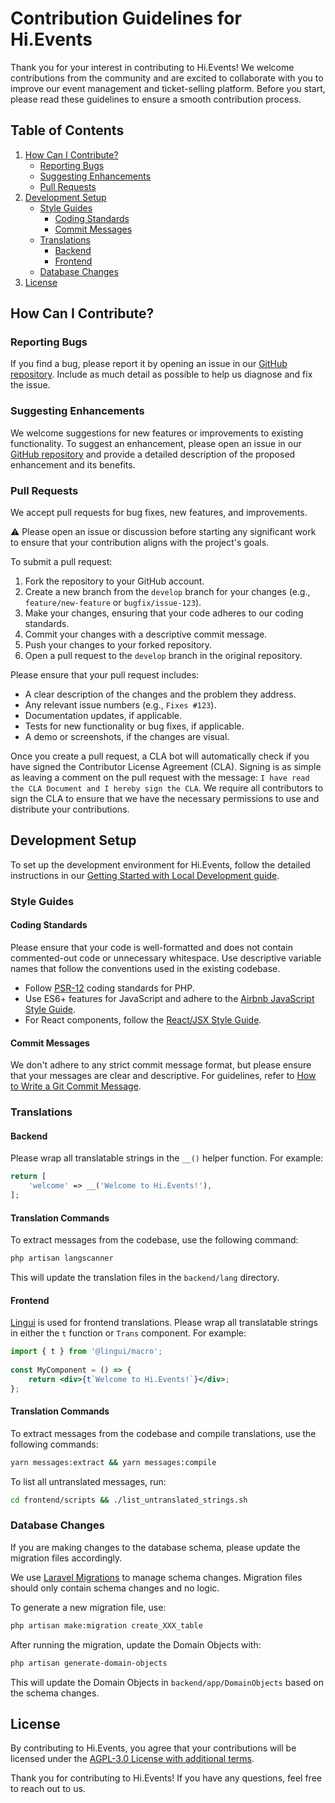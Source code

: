 # Contribution Guidelines for Hi.Events

Thank you for your interest in contributing to Hi.Events! We welcome contributions from the community and are excited to collaborate with you to improve our event management and ticket-selling platform. Before you start, please read these guidelines to ensure a smooth contribution process.

## Table of Contents

1. [How Can I Contribute?](#how-can-i-contribute)
   - [Reporting Bugs](#reporting-bugs)
   - [Suggesting Enhancements](#suggesting-enhancements)
   - [Pull Requests](#pull-requests)
2. [Development Setup](#development-setup)
   - [Style Guides](#style-guides)
      - [Coding Standards](#coding-standards)
      - [Commit Messages](#commit-messages)
   - [Translations](#translations)
      - [Backend](#backend)
      - [Frontend](#frontend)
   - [Database Changes](#database-changes)
3. [License](#license)

## How Can I Contribute?

### Reporting Bugs

If you find a bug, please report it by opening an issue in our [GitHub repository](https://github.com/HiEventsDev/hi.events/issues). Include as much detail as possible to help us diagnose and fix the issue.

### Suggesting Enhancements

We welcome suggestions for new features or improvements to existing functionality. To suggest an enhancement, please open an issue in our [GitHub repository](https://github.com/HiEventsDev/hi.events/issues) and provide a detailed description of the proposed enhancement and its benefits.

### Pull Requests

We accept pull requests for bug fixes, new features, and improvements.

⚠️ Please open an issue or discussion before starting any significant work to ensure that your contribution aligns with the project's goals.

To submit a pull request:

1. Fork the repository to your GitHub account.
2. Create a new branch from the `develop` branch for your changes (e.g., `feature/new-feature` or `bugfix/issue-123`).
3. Make your changes, ensuring that your code adheres to our coding standards.
4. Commit your changes with a descriptive commit message.
5. Push your changes to your forked repository.
6. Open a pull request to the `develop` branch in the original repository.

Please ensure that your pull request includes:

- A clear description of the changes and the problem they address.
- Any relevant issue numbers (e.g., `Fixes #123`).
- Documentation updates, if applicable.
- Tests for new functionality or bug fixes, if applicable.
- A demo or screenshots, if the changes are visual.

Once you create a pull request, a CLA bot will automatically check if you have signed the Contributor License Agreement (CLA). Signing is as simple as leaving a comment on the pull request with the message: `I have read the CLA Document and I hereby sign the CLA`. We require all contributors to sign the CLA to ensure that we have the necessary permissions to use and distribute your contributions.

## Development Setup

To set up the development environment for Hi.Events, follow the detailed instructions in our [Getting Started with Local Development guide](https://hi.events/docs/getting-started/local-development).

### Style Guides

#### Coding Standards

Please ensure that your code is well-formatted and does not contain commented-out code or unnecessary whitespace. Use descriptive variable names that follow the conventions used in the existing codebase.

- Follow [PSR-12](https://www.php-fig.org/psr/psr-12/) coding standards for PHP.
- Use ES6+ features for JavaScript and adhere to the [Airbnb JavaScript Style Guide](https://github.com/airbnb/javascript).
- For React components, follow the [React/JSX Style Guide](https://github.com/airbnb/javascript/tree/master/react).

#### Commit Messages

We don't adhere to any strict commit message format, but please ensure that your messages are clear and descriptive. For guidelines, refer to [How to Write a Git Commit Message](https://chris.beams.io/posts/git-commit/).

### Translations

#### Backend

Please wrap all translatable strings in the `__()` helper function. For example:

```php
return [
    'welcome' => __('Welcome to Hi.Events!'),
];
```

#### Translation Commands

To extract messages from the codebase, use the following command:

```bash
php artisan langscanner
```

This will update the translation files in the `backend/lang` directory.

#### Frontend

[Lingui](https://lingui.dev/) is used for frontend translations. Please wrap all translatable strings in either the `t` function or `Trans` component. For example:

```jsx
import { t } from '@lingui/macro';
   
const MyComponent = () => {
    return <div>{t`Welcome to Hi.Events!`}</div>;
};
```

#### Translation Commands

To extract messages from the codebase and compile translations, use the following commands:

```bash
yarn messages:extract && yarn messages:compile
```

To list all untranslated messages, run:

```bash
cd frontend/scripts && ./list_untranslated_strings.sh
```

### Database Changes

If you are making changes to the database schema, please update the migration files accordingly.

We use [Laravel Migrations](https://laravel.com/docs/master/migrations) to manage schema changes. Migration files should only contain schema changes and no logic.

To generate a new migration file, use:

```bash
php artisan make:migration create_XXX_table
```

After running the migration, update the Domain Objects with:

```bash  
php artisan generate-domain-objects
```

This will update the Domain Objects in `backend/app/DomainObjects` based on the schema changes.

## License

By contributing to Hi.Events, you agree that your contributions will be licensed under the [AGPL-3.0 License with additional terms](LICENSE).

Thank you for contributing to Hi.Events! If you have any questions, feel free to reach out to us.
